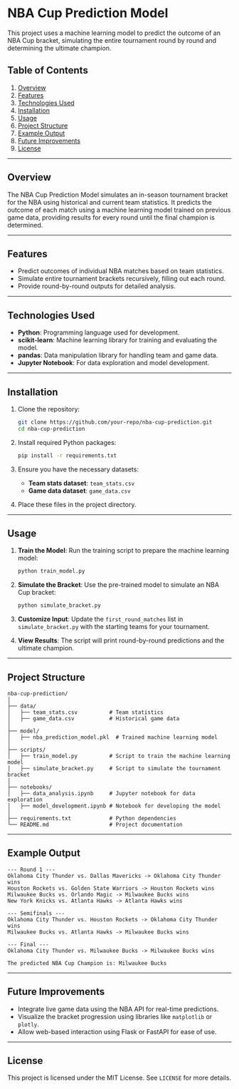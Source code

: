 # NBA Cup Prediction Model

This project uses a machine learning model to predict the outcome of an NBA Cup bracket, simulating the entire tournament round by round and determining the ultimate champion.

## Table of Contents
1. [Overview](#overview)
2. [Features](#features)
3. [Technologies Used](#technologies-used)
4. [Installation](#installation)
5. [Usage](#usage)
6. [Project Structure](#project-structure)
7. [Example Output](#example-output)
8. [Future Improvements](#future-improvements)
9. [License](#license)

---

## Overview

The NBA Cup Prediction Model simulates an in-season tournament bracket for the NBA using historical and current team statistics. It predicts the outcome of each match using a machine learning model trained on previous game data, providing results for every round until the final champion is determined.

---

## Features

- Predict outcomes of individual NBA matches based on team statistics.
- Simulate entire tournament brackets recursively, filling out each round.
- Provide round-by-round outputs for detailed analysis.

---

## Technologies Used

- **Python**: Programming language used for development.
- **scikit-learn**: Machine learning library for training and evaluating the model.
- **pandas**: Data manipulation library for handling team and game data.
- **Jupyter Notebook**: For data exploration and model development.

---

## Installation

1. Clone the repository:
   ```bash
   git clone https://github.com/your-repo/nba-cup-prediction.git
   cd nba-cup-prediction
   ```

2. Install required Python packages:
   ```bash
   pip install -r requirements.txt
   ```

3. Ensure you have the necessary datasets:
   - **Team stats dataset**: `team_stats.csv`
   - **Game data dataset**: `game_data.csv`

4. Place these files in the project directory.

---

## Usage

1. **Train the Model**:
   Run the training script to prepare the machine learning model:
   ```bash
   python train_model.py
   ```

2. **Simulate the Bracket**:
   Use the pre-trained model to simulate an NBA Cup bracket:
   ```bash
   python simulate_bracket.py
   ```

3. **Customize Input**:
   Update the `first_round_matches` list in `simulate_bracket.py` with the starting teams for your tournament.

4. **View Results**:
   The script will print round-by-round predictions and the ultimate champion.

---

## Project Structure

```plaintext
nba-cup-prediction/
│
├── data/
│   ├── team_stats.csv          # Team statistics
│   ├── game_data.csv           # Historical game data
│
├── model/
│   ├── nba_prediction_model.pkl  # Trained machine learning model
│
├── scripts/
│   ├── train_model.py          # Script to train the machine learning model
│   ├── simulate_bracket.py     # Script to simulate the tournament bracket
│
├── notebooks/
│   ├── data_analysis.ipynb     # Jupyter notebook for data exploration
│   ├── model_development.ipynb # Notebook for developing the model
│
├── requirements.txt            # Python dependencies
└── README.md                   # Project documentation
```

---

## Example Output

```plaintext
--- Round 1 ---
Oklahoma City Thunder vs. Dallas Mavericks -> Oklahoma City Thunder wins
Houston Rockets vs. Golden State Warriors -> Houston Rockets wins
Milwaukee Bucks vs. Orlando Magic -> Milwaukee Bucks wins
New York Knicks vs. Atlanta Hawks -> Atlanta Hawks wins

--- Semifinals ---
Oklahoma City Thunder vs. Houston Rockets -> Oklahoma City Thunder wins
Milwaukee Bucks vs. Atlanta Hawks -> Milwaukee Bucks wins

--- Final ---
Oklahoma City Thunder vs. Milwaukee Bucks -> Milwaukee Bucks wins

The predicted NBA Cup Champion is: Milwaukee Bucks
```

---

## Future Improvements

- Integrate live game data using the NBA API for real-time predictions.
- Visualize the bracket progression using libraries like `matplotlib` or `plotly`.
- Allow web-based interaction using Flask or FastAPI for ease of use.

---

## License

This project is licensed under the MIT License. See `LICENSE` for more details.
